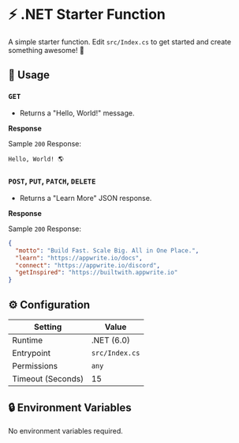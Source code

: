 # ⚡ .NET Starter Function

A simple starter function. Edit `src/Index.cs` to get started and create something awesome! 🚀

## 🧰 Usage

### `GET`

- Returns a "Hello, World!" message.

**Response**

Sample `200` Response:

```text
Hello, World! 🌎
```

### `POST`, `PUT`, `PATCH`, `DELETE`

- Returns a "Learn More" JSON response.

**Response**

Sample `200` Response:

```json
{
  "motto": "Build Fast. Scale Big. All in One Place.",
  "learn": "https://appwrite.io/docs",
  "connect": "https://appwrite.io/discord",
  "getInspired": "https://builtwith.appwrite.io"
}
```

## ⚙️ Configuration

| Setting           | Value          |
|-------------------|----------------|
| Runtime           | .NET (6.0)     |
| Entrypoint        | `src/Index.cs` |
| Permissions       | `any`          |
| Timeout (Seconds) | 15             |

## 🔒 Environment Variables

No environment variables required.
